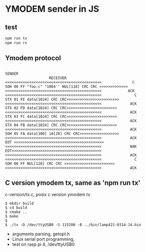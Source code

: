 # YMODEM sender in JS
## test

```js
npm run tx
npm run rx

```

## Ymodem protocol

```

SENDER                                                                                    RECEIVER 
<<<<<<<<<<<<<<<<<<<<<<<<<<<<<<<<<<<<<<<<<<<<              C
SOH 00 FF "foo.c" "1064'' NUL[118] CRC CRC >>>>>>>>>>>>>
<<<<<<<<<<<<<<<<<<<<<<<<<<<<<<<<<<<<<<<<<<<<            ACK
<<<<<<<<<<<<<<<<<<<<<<<<<<<<<<<<<<<<<<<<<<<<               C
STX 01 FE data[1024] CRC CRC>>>>>>>>>>>>>>>>>>>>>>>> 
<<<<<<<<<<<<<<<<<<<<<<<<<<<<<<<<<<<<<<<<<<<<             ACK
STX 02 FD data[1024] CRC CRC>>>>>>>>>>>>>>>>>>>>>>>
<<<<<<<<<<<<<<<<<<<<<<<<<<<<<<<<<<<<<<<<<<<<             ACK
STX 03 FC data[1024] CRC CRC>>>>>>>>>>>>>>>>>>>>>>>
<<<<<<<<<<<<<<<<<<<<<<<<<<<<<<<<<<<<<<<<<<<<             ACK
STX 04 FB data[1024] CRC CRC>>>>>>>>>>>>>>>>>>>>>>>
<<<<<<<<<<<<<<<<<<<<<<<<<<<<<<<<<<<<<<<<<<<<             ACK
SOH 05 FA data[100] 1A[28] CRC CRC>>>>>>>>>>>>>>>>>>
<<<<<<<<<<<<<<<<<<<<<<<<<<<<<<<<<<<<<<<<<<<<             ACK
EOT >>>>>>>>>>>>>>>>>>>>>>>>>>>>>>>>>>>>>>>>>
<<<<<<<<<<<<<<<<<<<<<<<<<<<<<<<<<<<<<<<<<<<<             NAK
EOT>>>>>>>>>>>>>>>>>>>>>>>>>>>>>>>>>>>>>>>>>
<<<<<<<<<<<<<<<<<<<<<<<<<<<<<<<<<<<<<<<<<<<<             ACK
<<<<<<<<<<<<<<<<<<<<<<<<<<<<<<<<<<<<<<<<<<<<               C
SOH 00 FF NUL[128] CRC CRC >>>>>>>>>>>>>>>>>>>>>>>
<<<<<<<<<<<<<<<<<<<<<<<<<<<<<<<<<<<<<<<<<<<<             ACK
```

## C version ymodem tx, same as 'npm run tx'
c-version/tx.c, posix c version ymodem tx

```shell
$ mkdir build
$ cd build
$ cmake ..
$ make
$ 
$ ./tx -D /dev/ttyUSB0 -S 115200 -B ../bin/lamp421-0314-14.bin

```

* arguments parsing, getopt.h
* Linux serial port programming, 
* test on rasp pi 4, /dev/ttyUSB0

